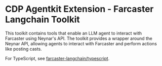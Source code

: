 # CDP Agentkit Extension - Farcaster Langchain Toolkit

This toolkit contains tools that enable an LLM agent to interact with Farcaster using Neynar's API. The toolkit provides a wrapper around the Neynar API, allowing agents to interact with Farcaster and perform actions like posting casts.

For TypeScript, see [farcaster-langchain/typescript](./typescript/README.md).
